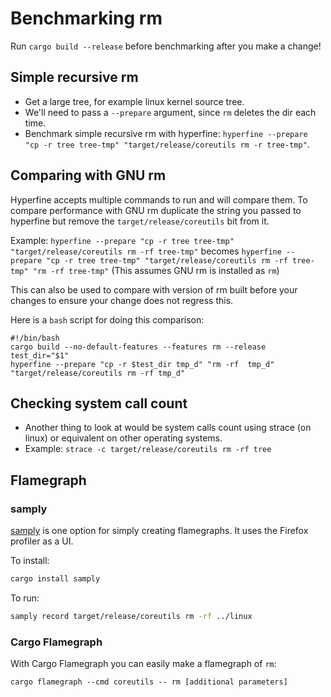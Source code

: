 <!-- spell-checker:ignore samply flamegraph flamegraphs -->
# Benchmarking rm

Run `cargo build --release` before benchmarking after you make a change!

## Simple recursive rm

- Get a large tree, for example linux kernel source tree.
- We'll need to pass a `--prepare` argument, since `rm` deletes the dir each time.
- Benchmark simple recursive rm with hyperfine: `hyperfine --prepare "cp -r tree tree-tmp" "target/release/coreutils rm -r tree-tmp"`.

## Comparing with GNU rm

Hyperfine accepts multiple commands to run and will compare them. To compare performance with GNU rm
duplicate the string you passed to hyperfine but remove the `target/release/coreutils` bit from it.

Example: `hyperfine --prepare "cp -r tree tree-tmp" "target/release/coreutils rm -rf tree-tmp"` becomes
`hyperfine --prepare "cp -r tree tree-tmp" "target/release/coreutils rm -rf tree-tmp" "rm -rf tree-tmp"`
(This assumes GNU rm is installed as `rm`)

This can also be used to compare with version of rm built before your changes to ensure your change does not regress this.

Here is a `bash` script for doing this comparison:

```shell
#!/bin/bash
cargo build --no-default-features --features rm --release
test_dir="$1"
hyperfine --prepare "cp -r $test_dir tmp_d" "rm -rf  tmp_d" "target/release/coreutils rm -rf tmp_d"
```

## Checking system call count

- Another thing to look at would be system calls count using strace (on linux) or equivalent on other operating systems.
- Example: `strace -c target/release/coreutils rm -rf tree`

## Flamegraph

### samply

[samply](https://github.com/mstange/samply) is one option for simply creating flamegraphs. It uses the Firefox profiler as a UI.

To install:
```bash
cargo install samply
```

To run:

```bash
samply record target/release/coreutils rm -rf ../linux
```

### Cargo Flamegraph

With Cargo Flamegraph you can easily make a flamegraph of `rm`:

```shell
cargo flamegraph --cmd coreutils -- rm [additional parameters]
```

